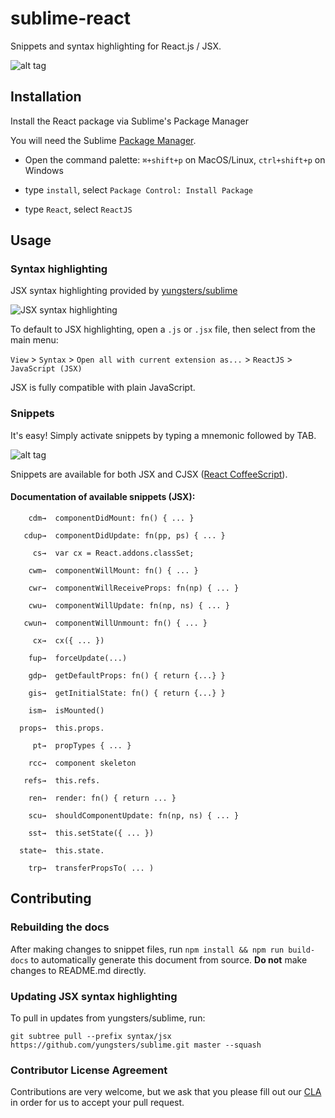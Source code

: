 # sublime-react

Snippets and syntax highlighting for React.js / JSX.

![alt tag](https://raw.github.com/jgebhardt/sublime-react/master/docs/img/sr-rcc-out.gif)

## Installation

Install the React package via Sublime's Package Manager

You will need the Sublime [Package Manager](https://sublime.wbond.net/installation).

- Open the command palette: `⌘+shift+p` on MacOS/Linux, `ctrl+shift+p` on Windows

- type `install`, select `Package Control: Install Package`

- type `React`, select `ReactJS`

## Usage

### Syntax highlighting

JSX syntax highlighting provided by [yungsters/sublime](https://github.com/yungsters/sublime)

![JSX syntax highlighting](https://raw.github.com/jgebhardt/sublime-react/master/docs/img/sr-jsx-out.gif)

To default to JSX highlighting, open a `.js` or `.jsx` file, then select from the main menu:

`View` > `Syntax` > `Open all with current extension as...` > `ReactJS` > `JavaScript (JSX)`

JSX is fully compatible with plain JavaScript.

### Snippets

It's easy! Simply activate snippets by typing a mnemonic followed by TAB.

![alt tag](https://raw.github.com/jgebhardt/sublime-react/master/docs/img/sr-snippets-out.gif)

Snippets are available for both JSX and CJSX ([React CoffeeScript](https://github.com/jsdf/coffee-react-transform)).

#### Documentation of available snippets (JSX):

```
    cdm→  componentDidMount: fn() { ... }

   cdup→  componentDidUpdate: fn(pp, ps) { ... }

     cs→  var cx = React.addons.classSet;

    cwm→  componentWillMount: fn() { ... }

    cwr→  componentWillReceiveProps: fn(np) { ... }

    cwu→  componentWillUpdate: fn(np, ns) { ... }

   cwun→  componentWillUnmount: fn() { ... }

     cx→  cx({ ... })

    fup→  forceUpdate(...)

    gdp→  getDefaultProps: fn() { return {...} } 

    gis→  getInitialState: fn() { return {...} } 

    ism→  isMounted()

  props→  this.props.

     pt→  propTypes { ... }

    rcc→  component skeleton

   refs→  this.refs.

    ren→  render: fn() { return ... }

    scu→  shouldComponentUpdate: fn(np, ns) { ... }

    sst→  this.setState({ ... })

  state→  this.state.

    trp→  transferPropsTo( ... )

```

## Contributing

### Rebuilding the docs

After making changes to snippet files, run `npm install && npm run build-docs` to automatically generate this document from source. **Do not** make changes to README.md directly.

### Updating JSX syntax highlighting

To pull in updates from yungsters/sublime, run:

`git subtree pull --prefix syntax/jsx https://github.com/yungsters/sublime.git master --squash`

### Contributor License Agreement

Contributions are very welcome, but we ask that you please fill out our [CLA](https://code.facebook.com/cla) in order for us to accept your pull request.

